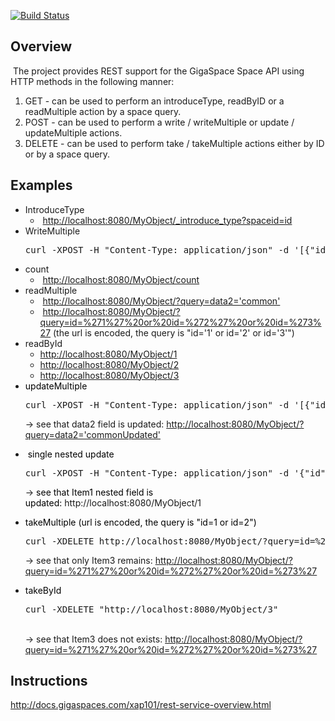 [![Build Status](https://secure.travis-ci.org/OpenSpaces/RESTData.png)](http://travis-ci.org/OpenSpaces/RESTData)


<h2>Overview</h2>

<p>&nbsp;The project provides REST support for the GigaSpace Space API using HTTP methods in the following manner:</p>
<ol>
  <li>GET - can be used to perform an introduceType, readByID or a readMultiple action by a space query.</li>
	<li>POST - can be used to perform a write / writeMultiple or update / updateMultiple actions.<br/>
	<li>DELETE - can be used to perform take / takeMultiple actions either by ID or by a space query.</li>
</ol>


<h2><a name="ProjectDocumentation-Examples"></a>Examples</h2>
<ul>
    <li>IntroduceType
        <ul>
        		<li>&nbsp;<a href="http://localhost:8080/MyObject/_introduce_type?spaceid=id" rel="nofollow">http://localhost:8080/MyObject/_introduce_type?spaceid=id</a></li>
        </ul>
    </li>
	<li>WriteMultiple
<br clear="all" />
<div class="preformatted panel" style="border-width: 1px;"><div class="preformattedContent panelContent">
<pre>curl -XPOST -H "Content-Type: application/json" -d '[{"id":"1", "data":"testdata", "data2":"common", "nestedData" : {"nestedKey1":"nestedValue1"}}, {"id":"2", "data":"testdata2", "data2":"common", "nestedData" : {"nestedKey2":"nestedValue2"}}, {"id":"3", "data":"testdata3", "data2":"common", "nestedData" : {"nestedKey3":"nestedValue3"}}]' http://localhost:8080/MyObject
</pre>
</div></div></li>
    <li>count
	<ul>
		<li>&nbsp;<a href="http://localhost:8080/MyObject/count" rel="nofollow">http://localhost:8080/MyObject/count</a></li>
	</ul>
	</li>
	<li>readMultiple
	<ul>
		<li>&nbsp;<a href="http://localhost:8080/MyObject/?query=data2='common'" rel="nofollow">http://localhost:8080/MyObject/?query=data2='common'</a></li>
		<li>&nbsp;<a href="http://localhost:8080/MyObject/?query=id=%271%27%20or%20id=%272%27%20or%20id=%273%27" rel="nofollow">http://localhost:8080/MyObject/?query=id=%271%27%20or%20id=%272%27%20or%20id=%273%27</a> (the url is encoded, the query is "id='1' or id='2' or id='3'")</li>
	</ul>
	</li>
	<li><font color="">readById</font><br clear="all" />
	<ul>
		<li><a href="http://localhost:8080/MyObject/1" rel="nofollow">http://localhost:8080/MyObject/1</a></li>
		<li><a href="http://localhost:8080/MyObject/2" rel="nofollow">http://localhost:8080/MyObject/2</a></li>
		<li><a href="http://localhost:8080/MyObject/3" rel="nofollow">http://localhost:8080/MyObject/3</a></li>
	</ul>
	</li>
	<li><font color="#000000">updateMultiple</font><div class="preformatted panel" style="border-width: 1px;"><div class="preformattedContent panelContent">
<pre>curl -XPOST -H "Content-Type: application/json" -d '[{"id":"1", "data":"testdata", "data2":"commonUpdated", "nestedData" : {"nestedKey1":"nestedValue1"}}, {"id":"2", "data":"testdata2", "data2":"commonUpdated", "nestedData" : {"nestedKey2":"nestedValue2"}}, {"id":"3", "data":"testdata3", "data2":"commonUpdated", "nestedData" : {"nestedKey3":"nestedValue3"}}]' http://localhost:8080/MyObject
</pre>
</div></div>-> see that data2 field is updated: <a href="http://localhost:8080/MyObject/?query=data2='commonUpdated'" rel="nofollow">http://localhost:8080/MyObject/?query=data2='commonUpdated'</a></li>
</ul>


<ul>
	<li>&nbsp;<font color="#000000">single nested update</font><div class="preformatted panel" style="border-width: 1px;"><div class="preformattedContent panelContent">
<pre>curl -XPOST -H "Content-Type: application/json" -d '{"id":"1", "data":"testdata", "data2":"commonUpdated", "nestedData" : {"nestedKey1":"nestedValue1Updated"}}' http://localhost:8080/MyObject
</pre>
</div></div>-> <font color="#000000">see that Item1 nested field is updated:</font><font color="#000000">&nbsp;</font>http://localhost:8080/MyObject/1</li>
</ul>


<ul>
	<li><font color="#000000">takeMultiple (url is encoded, the query is "id=1 or id=2")</font><div class="preformatted panel" style="border-width: 1px;"><div class="preformattedContent panelContent">
<pre>curl -XDELETE http://localhost:8080/MyObject/?query=id=%271%27%20or%20id=%272%27
</pre>
</div></div>-> see that only Item3 remains: <a href="http://localhost:8080/MyObject/?query=id=%271%27%20or%20id=%272%27%20or%20id=%273%27" rel="nofollow">http://localhost:8080/MyObject/?query=id=%271%27%20or%20id=%272%27%20or%20id=%273%27</a></li>
</ul>


<ul>
	<li><font color="#000000">takeById</font><div class="preformatted panel" style="border-width: 1px;"><div class="preformattedContent panelContent">
<pre>curl -XDELETE "http://localhost:8080/MyObject/3"
</pre>
</div></div><br/>
-> see that Item3 does not exists: <a href="http://localhost:8080/MyObject/?query=id=%271%27%20or%20id=%272%27%20or%20id=%273%27" rel="nofollow">http://localhost:8080/MyObject/?query=id=%271%27%20or%20id=%272%27%20or%20id=%273%27</a></li>
</ul>


<h2><a name="ProjectDocumentation-SetupInstructions"></a>Instructions</h2>

<a href="http://docs.gigaspaces.com/xap101/rest-service-overview.html">http://docs.gigaspaces.com/xap101/rest-service-overview.html</a>
